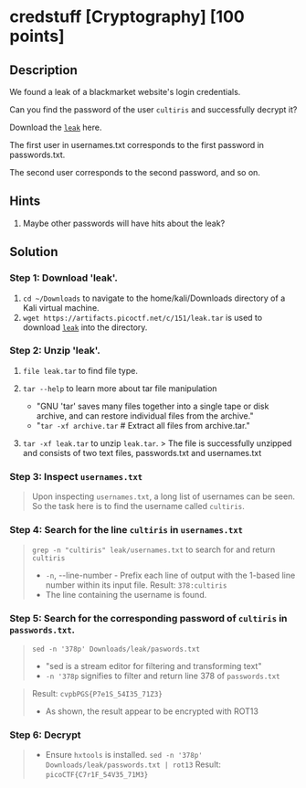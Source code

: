 # credstuff [Cryptography] [100 points]

## Description 

We found a leak of a blackmarket website's login credentials. 

Can you find the password of the user `cultiris` and successfully decrypt it?

Download the [`leak`](https://artifacts.picoctf.net/c/151/leak.tar) here.

The first user in usernames.txt corresponds to the first password in passwords.txt. 

The second user corresponds to the second password, and so on.

## Hints

1. Maybe other passwords will have hits about the leak?

## Solution

### Step 1: Download 'leak'.
1. `cd ~/Downloads` to navigate to the home/kali/Downloads directory of a Kali virtual machine.
2. `wget https://artifacts.picoctf.net/c/151/leak.tar` is used to download [`leak`](https://artifacts.picoctf.net/c/151/leak.tar) into the directory.

### Step 2: Unzip 'leak'.
1. `file leak.tar` to find file type.
2. `tar --help` to learn more about tar file manipulation

   * "GNU 'tar' saves many files together into a single tape or disk archive, and can restore individual files from the archive."
   * "`tar -xf archive.tar`          # Extract all files from archive.tar."  

3. `tar -xf leak.tar` to unzip `leak.tar`.
        > The file is successfully unzipped and consists of two text files, passwords.txt and usernames.txt

### Step 3: Inspect `usernames.txt`

> Upon inspecting `usernames.txt`, a long list of usernames can be seen.
> So the task here is to find the username called `cultiris`.
>

### Step 4: Search for the line `cultiris` in `usernames.txt`

> `grep -n "cultiris" leak/usernames.txt` to search for and return `cultiris`
> * `-n`, --line-number - Prefix each line of output with the 1-based line number within its input file.
> Result: `378:cultiris` 
> * The line containing the username is found.

### Step 5: Search for the corresponding password of `cultiris` in `passwords.txt`.

> `sed -n '378p' Downloads/leak/paswords.txt`
> * "sed is a stream editor for filtering and transforming text"
> * `-n '378p` signifies to filter and return line 378 of `passwords.txt`
 
> Result: `cvpbPGS{P7e1S_54I35_71Z3}`
> * As shown, the result appear to be encrypted with ROT13

### Step 6: Decrypt
> * Ensure `hxtools` is installed.
> `sed -n '378p' Downloads/leak/passwords.txt | rot13` 
> Result: `picoCTF{C7r1F_54V35_71M3}`
